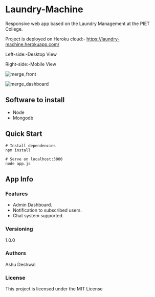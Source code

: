 # Laundry-Machine

Responsive web app based on the Laundry Management at the PIET College. 

Project is deployed on Heroku cloud:- https://laundry-machine.herokuapp.com/

Left-side:-Desktop View


Right-side:-Mobile View


![merge_front](https://user-images.githubusercontent.com/50075905/56978086-582a2680-6b94-11e9-9c1b-6cf27def7b43.jpg)



![merge_dashboard](https://user-images.githubusercontent.com/50075905/56978109-64ae7f00-6b94-11e9-940b-4c5e79efdf66.jpg)




## Software to install
<ul>
  <li>Node</li>
  <li>Mongodb</li> 
</ul>
  
## Quick Start


```
# Install dependencies
npm install

# Serve on localhost:3000
node app.js

```

## App Info

### Features

<ul>
  <li>Admin Dashboard.</li>
  <li>Notification to subscribed users.</li>
  <li>Chat system supported.</li>
</ul>



### Versioning

1.0.0
### Authors

Ashu Deshwal

### License
This project is licensed under the MIT License

